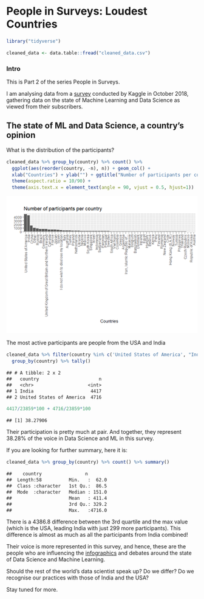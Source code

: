 People in Surveys: Loudest Countries
================

``` r
library("tidyverse")
```

``` r
cleaned_data <- data.table::fread("cleaned_data.csv")
```

### Intro

This is Part 2 of the series People in Surveys.

I am analysing data from a
[survey](https://www.kaggle.com/kaggle/kaggle-survey-2018#multipleChoiceResponses.csv)
conducted by Kaggle in October 2018, gathering data on the state of
Machine Learning and Data Science as viewed from their subscribers.

## The state of ML and Data Science, a country’s opinion

What is the distribution of the participants?

``` r
cleaned_data %>% group_by(country) %>% count() %>% 
  ggplot(aes(reorder(country, -n), n)) + geom_col() +
  xlab("Countries") + ylab("") + ggtitle("Number of participants per country") +
  theme(aspect.ratio = 10/90) +
  theme(axis.text.x = element_text(angle = 90, vjust = 0.5, hjust=1))  
```

![](loudest-countries_files/figure-gfm/unnamed-chunk-3-1.png)<!-- -->

The most active participants are people from the USA and
India

``` r
cleaned_data %>% filter(country %in% c('United States of America', "India")) %>% 
  group_by(country) %>% tally()
```

    ## # A tibble: 2 x 2
    ##   country                      n
    ##   <chr>                    <int>
    ## 1 India                     4417
    ## 2 United States of America  4716

``` r
4417/23859*100 + 4716/23859*100
```

    ## [1] 38.27906

Their participation is pretty much at pair. And together, they represent
38.28% of the voice in Data Science and ML in this survey.

If you are looking for further summary, here it is:

``` r
cleaned_data %>% group_by(country) %>% count() %>% summary()
```

    ##    country                n         
    ##  Length:58          Min.   :  62.0  
    ##  Class :character   1st Qu.:  86.5  
    ##  Mode  :character   Median : 151.0  
    ##                     Mean   : 411.4  
    ##                     3rd Qu.: 329.2  
    ##                     Max.   :4716.0

There is a 4386.8 difference between the 3rd quartile and the max value
(which is the USA, leading India with just 299 more participants). This
difference is almost as much as all the participants from India
combined\!

Their voice is more represented in this survey, and hence, these are the
people who are influencing the
[infographics](https://www.cloudfactory.com/hubfs/02-Contents/5-Infographics/Life-of-Data-Scientist-Infographic.pdf?hsCtaTracking=4ed5fb6f-cb6d-4b5f-971e-3f69697204c2%7C77b4ec9b-262d-4ae4-bab3-8ac3be56a4f8)
and debates around the state of Data Science and Machine Learning.

Should the rest of the world’s data scientist speak up? Do we differ? Do
we recognise our practices with those of India and the USA?

Stay tuned for more.
